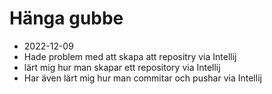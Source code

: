 # Hänga gubbe

* 2022-12-09
* Hade problem med att skapa att repositry via Intellij
* lärt mig hur man skapar ett repository via Intellij
* Har även lärt mig hur man commitar och pushar via Intellij
